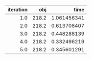 | iteration |     obj |          time |
| ---------:| -------:| -------------:|
|     $1.0$ | $218.2$ | $1.061456341$ |
|     $2.0$ | $218.2$ | $0.613708407$ |
|     $3.0$ | $218.2$ | $0.448288139$ |
|     $4.0$ | $218.2$ | $0.332496219$ |
|     $5.0$ | $218.2$ | $0.345601291$ |

